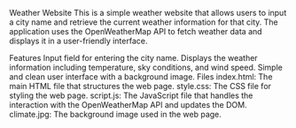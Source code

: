 Weather Website
This is a simple weather website that allows users to input a city name and retrieve the current weather information for that city. The application uses the OpenWeatherMap API to fetch weather data and displays it in a user-friendly interface.

Features
Input field for entering the city name.
Displays the weather information including temperature, sky conditions, and wind speed.
Simple and clean user interface with a background image.
Files
index.html: The main HTML file that structures the web page.
style.css: The CSS file for styling the web page.
script.js: The JavaScript file that handles the interaction with the OpenWeatherMap API and updates the DOM.
climate.jpg: The background image used in the web page.
